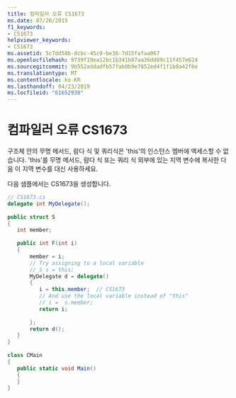 ```yaml
---
title: 컴파일러 오류 CS1673
ms.date: 07/20/2015
f1_keywords:
- CS1673
helpviewer_keywords:
- CS1673
ms.assetid: 5c7dd58b-dcbc-45c9-be36-7d15fafaa067
ms.openlocfilehash: 9739f19ea12bc1b341b87aa36dd89c11f457e624
ms.sourcegitcommit: 9b552addadfb57fab0b9e7852ed4f1f1b8a42f8e
ms.translationtype: MT
ms.contentlocale: ko-KR
ms.lasthandoff: 04/23/2019
ms.locfileid: "61652938"
---
```

# <a name="compiler-error-cs1673"></a>컴파일러 오류 CS1673
구조체 안의 무명 메서드, 람다 식 및 쿼리식은 'this'의 인스턴스 멤버에 액세스할 수 없습니다. 'this'를 무명 메서드, 람다 식 또는 쿼리 식 외부에 있는 지역 변수에 복사한 다음 이 지역 변수를 대신 사용하세요.  
  
 다음 샘플에서는 CS1673을 생성합니다.  
  
```csharp  
// CS1673.cs  
delegate int MyDelegate();  
  
public struct S  
{  
   int member;  
  
   public int F(int i)  
   {  
       member = i;  
       // Try assigning to a local variable  
       // S s = this;  
       MyDelegate d = delegate()  
       {  
          i = this.member;  // CS1673  
          // And use the local variable instead of "this"  
          // i =  s.member;  
          return i;  
  
       };  
       return d();  
   }  
}  
  
class CMain  
{  
   public static void Main()  
   {  
   }  
}  
```
